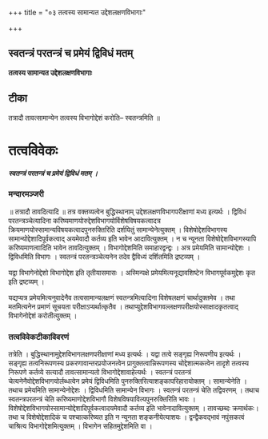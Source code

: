 +++
title = "०३ तत्वस्य सामान्यत उद्देशलक्षणविभागाः"

+++


## स्वतन्त्रं परतन्त्रं च प्रमेयं द्विविधं मतम्

**तत्वस्य सामान्यत उद्देशलक्षणविभागाः**

## **टीका**

तत्रादौ तावत्सामान्येन तत्वस्य विभागोद्देशं करोति– स्वतन्त्रमिति ॥

# **तत्वविवेकः**

***स्वतन्त्रं परतन्त्रं च प्रमेयं द्विविधं मतम् ।***

### **मन्दारमञ्जरी**

॥ तत्रादौ तावदित्यादि ॥ तत्र वक्तव्यत्वेन बुद्धिस्थानाम् उद्देशलक्षणविभागपरीक्षाणां मध्य इत्यर्थः । द्विविधं परतन्त्रञ्चेत्यादिना करिष्यमाणयोरुद्देशविभागयोर्विशेषविषयकत्वादत्र क्रियमाणयोस्सामान्यविषयकत्वादपुनरुक्तिरिति दर्शयितुं सामान्येनेत्युक्तम् । विशेषोद्देशविभागस्य सामान्योद्देशादिपूर्वकत्वाद् अयमेवादौ कर्तव्य इति भावेन आदावित्युक्तम् । न च न्यूनता विशेषोद्देशविभागस्यापि करिष्यमाणत्वादिति भावेन तावदित्युक्तम् । विभागोद्देशमिति समाहारद्वन्द्वः । अत्र प्रमेयमिति सामान्योद्देशः । द्विविधमिति विभागः । स्वतन्त्रं परतन्त्रञ्चेत्यनेन तदेव द्वैविध्यं दर्शितमिति द्रष्टव्यम् ।

यद्वा विभागेनोद्देशो विभागोद्देश इति तृतीयासमासः । अस्मिन्पक्षे प्रमेयमित्यनूद्यावशिष्टेन विभागपूर्वकमुद्देशः कृत इति द्रष्टव्यम् ।

यद्यप्यत्र प्रमेयमित्यनुवादेनैव तत्वसामान्यलक्षणं स्वतन्त्रमित्यादिना विशेषलक्षणं चार्थादुक्तमेव । तथा मतमित्यनेन प्रमाणं सूचयता परीक्षाऽप्यर्थात्कृतैव । तथाप्युद्देशविभागवल्लक्षणपरीक्षयोस्साक्षादकृतत्वाद् विभागेनोद्देशं करोतीत्युक्तम् ।

### **तत्वविवेकटीकाविवरणं** 

तत्रेति । बुद्धिस्थानामुद्देशविभागलक्षणपरीक्षाणां मध्य इत्यर्थः । यद्वा तत्वे सङ्गृह्य निरूपणीय इत्यर्थः । सङ्गृह्य तत्वनिरूपणस्य प्रकरणावान्तरप्रयोजनत्वेन प्रागुक्तत्वान्निरूपणस्य चोद्देशात्मकत्वेन तादृशे तत्वस्य निरूपणे कर्तव्ये सत्यादौ तावत्सामान्यतो विभागोद्देशावाहेत्यर्थः । स्वतन्त्रं परतन्त्रं चेत्यनेनैवोद्देशविभागयोर्लब्धत्वेन प्रमेयं द्विविधमिति पुनरुक्तिरित्याशङ्कापरिहारायोक्तम् । सामान्येनेति । तथाच प्रमेयमिति सामान्येनोद्देशः । द्विविधमिति सामान्येन विभागः । स्वतन्त्रं परतन्त्रं चेति तद्विवरणम् । तथाच स्वतन्त्रपरतन्त्रं चेति करिष्यमाणोद्देशविभागौ विशेषविषयावित्यपुनरुक्तिरिति भावः । विशेषोद्देशविभागयोस्सामान्योद्देशादिपूर्वकत्वादयमेवादौ कर्तव्य इति भावेनादावित्युक्तम् । तावच्छब्दः क्रमार्थकः। तथा च विशेषोद्देशादिकं च पश्चात्करिष्यत इति न न्यूनता शङ्कनीयेत्याशयः । द्वन्द्वैकवद्भावं नपुंसकत्वं चाश्रित्य विभागोद्देशमित्युक्तम् । विभागेन सहितमुद्देशमिति वा ।


